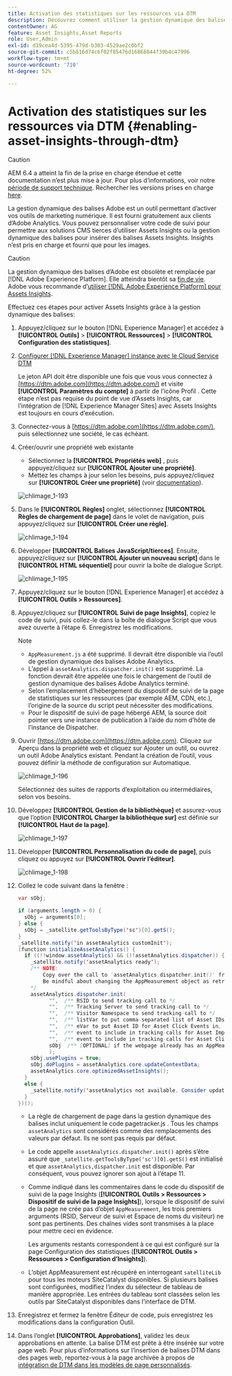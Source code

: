 ```yaml
---
title: Activation des statistiques sur les ressources via DTM
description: Découvrez comment utiliser la gestion dynamique des balises d’Adobe pour activer Assets Insights.
contentOwner: AG
feature: Asset Insights,Asset Reports
role: User,Admin
exl-id: d19cea4d-5395-479d-b303-4529ae2c0bf2
source-git-commit: c5b816d74c6f02f85476d16868844f39b4c47996
workflow-type: tm+mt
source-wordcount: '710'
ht-degree: 52%

---
```


# Activation des statistiques sur les ressources via DTM {#enabling-asset-insights-through-dtm}

>[!CAUTION]
>
>AEM 6.4 a atteint la fin de la prise en charge étendue et cette documentation n’est plus mise à jour. Pour plus d’informations, voir notre [période de support technique](https://helpx.adobe.com/fr/support/programs/eol-matrix.html). Rechercher les versions prises en charge [here](https://experienceleague.adobe.com/docs/?lang=fr).

La gestion dynamique des balises Adobe est un outil permettant d’activer vos outils de marketing numérique. Il est fourni gratuitement aux clients d’Adobe Analytics. Vous pouvez personnaliser votre code de suivi pour permettre aux solutions CMS tierces d’utiliser Assets Insights ou la gestion dynamique des balises pour insérer des balises Assets Insights. Insights n’est pris en charge et fourni que pour les images.

>[!CAUTION]
>
>La gestion dynamique des balises d’Adobe est obsolète et remplacée par [!DNL Adobe Experience Platform]. Elle atteindra bientôt sa [fin de vie](https://medium.com/launch-by-adobe/dtm-plans-for-a-sunset-3c6aab003a6f). Adobe vous recommande d’[utiliser  [!DNL Adobe Experience Platform]  pour Assets Insights](https://experienceleague.adobe.com/docs/experience-manager-learn/assets/advanced/asset-insights-launch-tutorial.html?lang=fr).

Effectuez ces étapes pour activer Assets Insights grâce à la gestion dynamique des balises:

1. Appuyez/cliquez sur le bouton [!DNL Experience Manager] et accédez à **[!UICONTROL Outils]** > **[!UICONTROL Ressources]** > **[!UICONTROL Configuration des statistiques]**.
1. [Configurer [!DNL Experience Manager] instance avec le Cloud Service DTM](../sites-administering/dtm.md)

   Le jeton API doit être disponible une fois que vous vous connectez à [https://dtm.adobe.com](https://dtm.adobe.com/) et visite **[!UICONTROL Paramètres du compte]** à partir de l’icône Profil . Cette étape n’est pas requise du point de vue d’Assets Insights, car l’intégration de [!DNL Experience Manager Sites] avec Assets Insights est toujours en cours d’exécution.

1. Connectez-vous à [https://dtm.adobe.com](https://dtm.adobe.com/), puis sélectionnez une société, le cas échéant.
1. Créer/ouvrir une propriété web existante

   * Sélectionnez la **[!UICONTROL Propriétés web]** , puis appuyez/cliquez sur **[!UICONTROL Ajouter une propriété]**.
   * Mettez les champs à jour selon les besoins, puis appuyez/cliquez sur **[!UICONTROL Créer une propriété]** (voir [documentation](https://helpx.adobe.com/fr/experience-manager/using/dtm.html)).

   ![chlimage_1-193](assets/chlimage_1-193.png)

1. Dans le **[!UICONTROL Règles]** onglet, sélectionnez **[!UICONTROL Règles de chargement de page]** dans le volet de navigation, puis appuyez/cliquez sur **[!UICONTROL Créer une règle]**.

   ![chlimage_1-194](assets/chlimage_1-194.png)

1. Développer **[!UICONTROL Balises JavaScript/tierces]**. Ensuite, appuyez/cliquez sur **[!UICONTROL Ajouter un nouveau script]** dans le **[!UICONTROL HTML séquentiel]** pour ouvrir la boîte de dialogue Script.

   ![chlimage_1-195](assets/chlimage_1-195.png)

1. Appuyez/cliquez sur le bouton [!DNL Experience Manager] et accédez à **[!UICONTROL Outils > Ressources]**.
1. Appuyez/cliquez sur **[!UICONTROL Suivi de page Insights]**, copiez le code de suivi, puis collez-le dans la boîte de dialogue Script que vous avez ouverte à l’étape 6. Enregistrez les modifications.

   >[!NOTE]
   >
   >* `AppMeasurement.js` a été supprimé. Il devrait être disponible via l’outil de gestion dynamique des balises Adobe Analytics.
   >* L’appel à `assetAnalytics.dispatcher.init()` est supprimé. La fonction devrait être appelée une fois le chargement de l’outil de gestion dynamique des balises Adobe Analytics terminé.
   >* Selon l’emplacement d’hébergement du dispositif de suivi de la page de statistiques sur les ressources (par exemple AEM, CDN, etc.), l’origine de la source du script peut nécessiter des modifications.
   >* Pour le dispositif de suivi de page hébergé AEM, la source doit pointer vers une instance de publication à l’aide du nom d’hôte de l’instance de Dispatcher.


1. Ouvrir [https://dtm.adobe.com](https://dtm.adobe.com). Cliquez sur Aperçu dans la propriété web et cliquez sur Ajouter un outil, ou ouvrez un outil Adobe Analytics existant. Pendant la création de l’outil, vous pouvez définir la méthode de configuration sur Automatique.

   ![chlimage_1-196](assets/chlimage_1-196.png)

   Sélectionnez des suites de rapports d’exploitation ou intermédiaires, selon vos besoins.

1. Développez **[!UICONTROL Gestion de la bibliothèque]** et assurez-vous que l’option **[!UICONTROL Charger la bibliothèque sur]** est définie sur **[!UICONTROL Haut de la page]**.

   ![chlimage_1-197](assets/chlimage_1-197.png)

1. Développer **[!UICONTROL Personnalisation du code de page]**, puis cliquez ou appuyez sur **[!UICONTROL Ouvrir l’éditeur]**.

   ![chlimage_1-198](assets/chlimage_1-198.png)

1. Collez le code suivant dans la fenêtre :

   ```java
   var sObj;
   
   if (arguments.length > 0) {
     sObj = arguments[0];
   } else {
     sObj = _satellite.getToolsByType('sc')[0].getS();
   }
   _satellite.notify('in assetAnalytics customInit');
   (function initializeAssetAnalytics() {
     if ((!!window.assetAnalytics) && (!!assetAnalytics.dispatcher)) {
       _satellite.notify('assetAnalytics ready');
       /** NOTE:
           Copy over the call to 'assetAnalytics.dispatcher.init()' from Assets Pagetracker
           Be mindful about changing the AppMeasurement object as retrieved above.
       */
       assetAnalytics.dispatcher.init(
             "",  /** RSID to send tracking-call to */
             "",  /** Tracking Server to send tracking-call to */
             "",  /** Visitor Namespace to send tracking-call to */
             "",  /** listVar to put comma-separated-list of Asset IDs for Asset Impression Events in tracking-call, e.g. 'listVar1' */
             "",  /** eVar to put Asset ID for Asset Click Events in, e.g. 'eVar3' */
             "",  /** event to include in tracking-calls for Asset Impression Events, e.g. 'event8' */
             "",  /** event to include in tracking-calls for Asset Click Events, e.g. 'event7' */
             sObj  /** [OPTIONAL] if the webpage already has an AppMeasurement object, please include the object here. If unspecified, Pagetracker Core shall create its own AppMeasurement object */
             );
       sObj.usePlugins = true;
       sObj.doPlugins = assetAnalytics.core.updateContextData;
       assetAnalytics.core.optimizedAssetInsights();
     }
     else {
       _satellite.notify('assetAnalytics not available. Consider updating the Custom Page Code', 4);
     }
   })();
   ```

   * La règle de chargement de page dans la gestion dynamique des balises inclut uniquement le code pagetracker.js . Tous les champs `assetAnalytics` sont considérés comme des remplacements des valeurs par défaut. Ils ne sont pas requis par défaut.
   * Le code appelle `assetAnalytics.dispatcher.init()` après s’être assuré que `_satellite.getToolsByType('sc')[0].getS()` est initialisé et que `assetAnalytics,dispatcher.init` est disponible. Par conséquent, vous pouvez ignorer son ajout à l’étape 11.
   * Comme indiqué dans les commentaires dans le code du dispositif de suivi de la page Insights (**[!UICONTROL Outils > Ressources > Dispositif de suivi de la page Insights]**), lorsque le dispositif de suivi de la page ne crée pas d’objet `AppMeasurement`, les trois premiers arguments (RSID, Serveur de suivi et Espace de noms du visiteur) ne sont pas pertinents. Des chaînes vides sont transmises à la place pour mettre ceci en évidence.

      Les arguments restants correspondent à ce qui est configuré sur la page Configuration des statistiques (**[!UICONTROL Outils > Ressources > Configuration d’Insights]**).

   * L’objet AppMeasurement est récupéré en interrogeant `satelliteLib` pour tous les moteurs SiteCatalyst disponibles. Si plusieurs balises sont configurées, modifiez l’index du sélecteur de tableau de manière appropriée. Les entrées du tableau sont classées selon les outils par SiteCatalyst disponibles dans l’interface de DTM.

1. Enregistrez et fermez la fenêtre Éditeur de code, puis enregistrez les modifications dans la configuration Outil.
1. Dans l’onglet **[!UICONTROL Approbations]**, validez les deux approbations en attente. La balise DTM est prête à être insérée sur votre page web. Pour plus d’informations sur l’insertion de balises DTM dans des pages web, reportez-vous à la page archivée à propos de [intégration de DTM dans les modèles de page personnalisés](https://web.archive.org/web/20180816221834/https://blogs.adobe.com/experiencedelivers/experience-management/integrating-dtm-custom-aem6-page-template).
